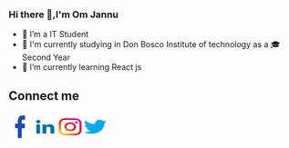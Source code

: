 ### Hi there 👋,I'm Om Jannu
- 🔭 I’m a IT Student 
- 🏫 I'm currently studying in Don Bosco Institute of technology as a 🎓Second Year
- 🌱 I’m currently learning React js
## Connect me ##
<p align="left">
<a href="https://www.facebook.com/om.jannu.16/" target="blank"><img align="center" src="resources/facebook.png" alt="gautamkrishnar" height="50" width="40" /></a>
<a href="https://www.linkedin.com/in/om-jannu-60a004218/" target="blank"><img align="center" src="resources/linkedin.png" alt="gautamkrishnar" height="30" width="40" /></a>
<a href="https://linkedin.com/in/gautamkrishnar" target="blank"><img align="center" src="resources/instagram.png" alt="gautamkrishnar" height="30" width="40" /></a>
<a href="https://stackoverflow.com/users/4214976" target="blank"><img align="center" src="resources/twitter.png" alt="4214976" height="30" width="40" /></a>
<br />
